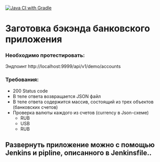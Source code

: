 [![Java CI with Gradle](https://github.com/alexdnf/DemoCI-CD/actions/workflows/%20gradle.yml/badge.svg)](https://github.com/alexdnf/DemoCI-CD/actions/workflows/%20gradle.yml)

# Заготовка бэкэнда банковского приложения
### Необходимо протестировать:

Эндпоинт http://localhost:9999/api/v1/demo/accounts

### Требования:
* 200 Status code
*  В теле ответа возвращается JSON файл
*  В теле ответа содержится массив, состоящий из трех объектов (банковских счетов)
*  Проверка валюты каждого из счетов (currency в Json-схеме)
   - RUB
   - USB
   - RUB

## Развернуть приложение можно с помощью Jenkins и pipline, описанного в Jenkinsfile..
